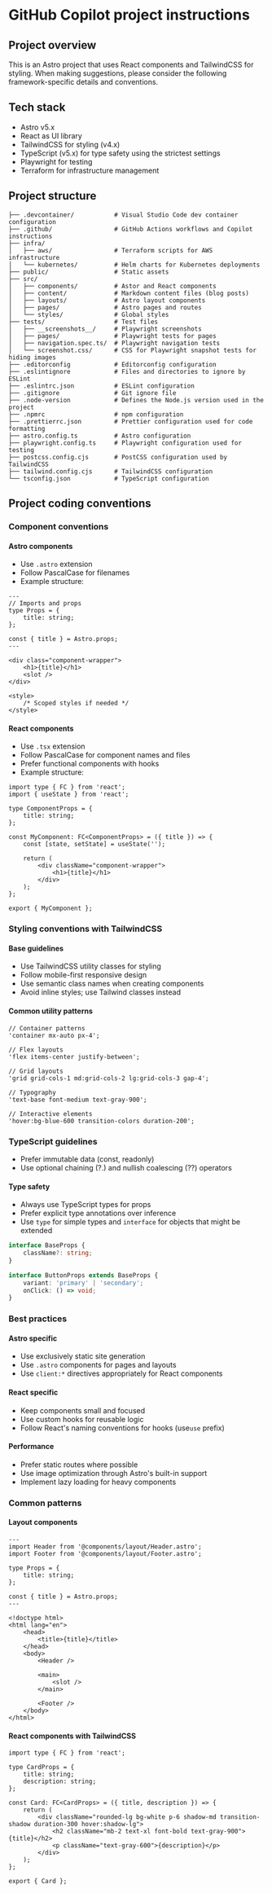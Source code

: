 # GitHub Copilot project instructions

## Project overview

This is an Astro project that uses React components and TailwindCSS for styling. When making suggestions, please consider the following framework-specific details and conventions.

## Tech stack

- Astro v5.x
- React as UI library
- TailwindCSS for styling (v4.x)
- TypeScript (v5.x) for type safety using the strictest settings
- Playwright for testing
- Terraform for infrastructure management

## Project structure

```
├── .devcontainer/           # Visual Studio Code dev container configuration
├── .github/                 # GitHub Actions workflows and Copilot instructions
├── infra/
│   ├── aws/                 # Terraform scripts for AWS infrastructure
│   └── kubernetes/          # Helm charts for Kubernetes deployments
├── public/                  # Static assets
├── src/
│   ├── components/          # Astor and React components
│   ├── content/             # Markdown content files (blog posts)
│   ├── layouts/             # Astro layout components
│   ├── pages/               # Astro pages and routes
│   └── styles/              # Global styles
├── tests/                   # Test files
│   ├── __screenshots__/     # Playwright screenshots
│   ├── pages/               # Playwright tests for pages
│   ├── navigation.spec.ts/  # Playwright navigation tests
│   └── screenshot.css/      # CSS for Playwright snapshot tests for hiding images
├── .editorconfig            # Editorconfig configuration
├── .eslintignore            # Files and directories to ignore by ESLint
├── .eslintrc.json           # ESLint configuration
├── .gitignore               # Git ignore file
├── .node-version            # Defines the Node.js version used in the project
├── .npmrc                   # npm configuration
├── .prettierrc.json         # Prettier configuration used for code formatting
├── astro.config.ts          # Astro configuration
├── playwright.config.ts     # Playwright configuration used for testing
├── postcss.config.cjs       # PostCSS configuration used by TailwindCSS
├── tailwind.config.cjs      # TailwindCSS configuration
└── tsconfig.json            # TypeScript configuration
```

## Project coding conventions

### Component conventions

#### Astro components

- Use `.astro` extension
- Follow PascalCase for filenames
- Example structure:

```astro
---
// Imports and props
type Props = {
    title: string;
};

const { title } = Astro.props;
---

<div class="component-wrapper">
    <h1>{title}</h1>
    <slot />
</div>

<style>
    /* Scoped styles if needed */
</style>
```

#### React components

- Use `.tsx` extension
- Follow PascalCase for component names and files
- Prefer functional components with hooks
- Example structure:

```tsx
import type { FC } from 'react';
import { useState } from 'react';

type ComponentProps = {
    title: string;
};

const MyComponent: FC<ComponentProps> = ({ title }) => {
    const [state, setState] = useState('');

    return (
        <div className="component-wrapper">
            <h1>{title}</h1>
        </div>
    );
};

export { MyComponent };
```

### Styling conventions with TailwindCSS

#### Base guidelines

- Use TailwindCSS utility classes for styling
- Follow mobile-first responsive design
- Use semantic class names when creating components
- Avoid inline styles; use Tailwind classes instead

#### Common utility patterns

```tsx
// Container patterns
'container mx-auto px-4';

// Flex layouts
'flex items-center justify-between';

// Grid layouts
'grid grid-cols-1 md:grid-cols-2 lg:grid-cols-3 gap-4';

// Typography
'text-base font-medium text-gray-900';

// Interactive elements
'hover:bg-blue-600 transition-colors duration-200';
```

### TypeScript guidelines

- Prefer immutable data (const, readonly)
- Use optional chaining (?.) and nullish coalescing (??) operators

#### Type safety

- Always use TypeScript types for props
- Prefer explicit type annotations over inference
- Use `type` for simple types and `interface` for objects that might be extended

```typescript
interface BaseProps {
    className?: string;
}

interface ButtonProps extends BaseProps {
    variant: 'primary' | 'secondary';
    onClick: () => void;
}
```

### Best practices

#### Astro specific

- Use exclusively static site generation
- Use `.astro` components for pages and layouts
- Use `client:*` directives appropriately for React components

#### React specific

- Keep components small and focused
- Use custom hooks for reusable logic
- Follow React's naming conventions for hooks (use`use` prefix)

#### Performance

- Prefer static routes where possible
- Use image optimization through Astro's built-in support
- Implement lazy loading for heavy components

### Common patterns

#### Layout components

```astro
---
import Header from '@components/layout/Header.astro';
import Footer from '@components/layout/Footer.astro';

type Props = {
    title: string;
};

const { title } = Astro.props;
---

<!doctype html>
<html lang="en">
    <head>
        <title>{title}</title>
    </head>
    <body>
        <Header />

        <main>
            <slot />
        </main>

        <Footer />
    </body>
</html>
```

#### React components with TailwindCSS

```tsx
import type { FC } from 'react';

type CardProps = {
    title: string;
    description: string;
};

const Card: FC<CardProps> = ({ title, description }) => {
    return (
        <div className="rounded-lg bg-white p-6 shadow-md transition-shadow duration-300 hover:shadow-lg">
            <h2 className="mb-2 text-xl font-bold text-gray-900">{title}</h2>
            <p className="text-gray-600">{description}</p>
        </div>
    );
};

export { Card };
```
